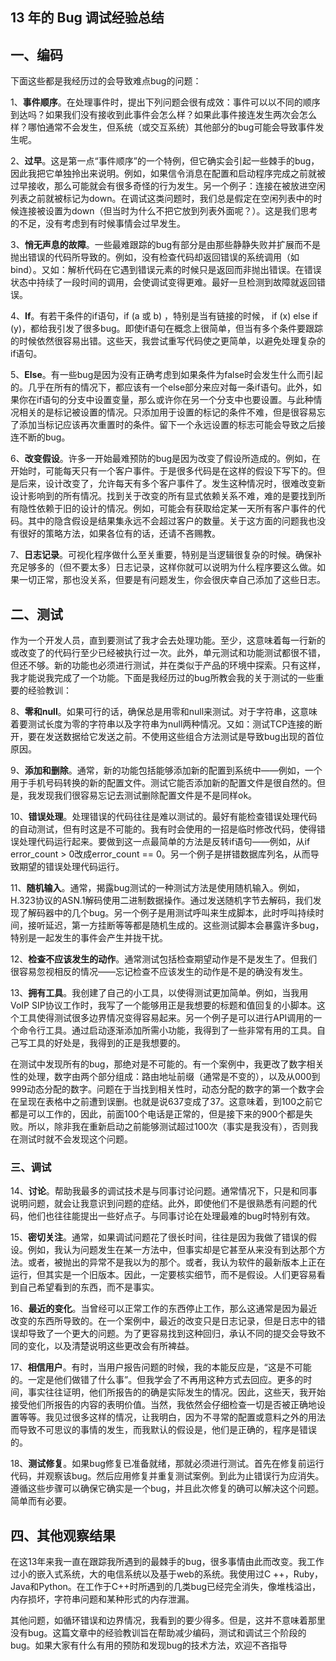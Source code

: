 ## 13 年的 Bug 调试经验总结

## 一、编码

下面这些都是我经历过的会导致难点bug的问题：

1、**事件顺序**。在处理事件时，提出下列问题会很有成效：事件可以以不同的顺序到达吗？如果我们没有接收到此事件会怎么样？如果此事件接连发生两次会怎么样？哪怕通常不会发生，但系统（或交互系统）其他部分的bug可能会导致事件发生呢。

2、**过早**。这是第一点“事件顺序”的一个特例，但它确实会引起一些棘手的bug，因此我把它单独拎出来说明。例如，如果信令消息在配置和启动程序完成之前就被过早接收，那么可能就会有很多奇怪的行为发生。另一个例子：连接在被放进空闲列表之前就被标记为down。在调试这类问题时，我们总是假定在空闲列表中的时候连接被设置为down（但当时为什么不把它放到列表外面呢？）。这是我们思考的不足，没有考虑到有时候事情会过早发生。

3、**悄无声息的故障**。一些最难跟踪的bug有部分是由那些静静失败并扩展而不是抛出错误的代码所导致的。例如，没有检查代码却返回错误的系统调用（如bind）。又如：解析代码在它遇到错误元素的时候只是返回而非抛出错误。在错误状态中持续了一段时间的调用，会使调试变得更难。最好一旦检测到故障就返回错误。

4、**If**。有若干条件的if语句，if (a 或 b) ，特别是当有链接的时候， if (x) else if (y)，都给我引发了很多bug。即使if语句在概念上很简单，但当有多个条件要跟踪的时候依然很容易出错。这些天，我尝试重写代码使之更简单，以避免处理复杂的if语句。

5、**Else**。有一些bug是因为没有正确考虑到如果条件为false时会发生什么而引起的。几乎在所有的情况下，都应该有一个else部分来应对每一条if语句。此外，如果你在if语句的分支中设置变量，那么或许你在另一个分支中也要设置。与此种情况相关的是标记被设置的情况。只添加用于设置的标记的条件不难，但是很容易忘了添加当标记应该再次重置时的条件。留下一个永远设置的标志可能会导致之后接连不断的bug。

6、**改变假设**。许多一开始最难预防的bug是因为改变了假设所造成的。例如，在开始时，可能每天只有一个客户事件。于是很多代码是在这样的假设下写下的。但是后来，设计改变了，允许每天有多个客户事件了。发生这种情况时，很难改变新设计影响到的所有情况。找到关于改变的所有显式依赖关系不难，难的是要找到所有隐性依赖于旧的设计的情况。例如，可能会有获取给定某一天所有客户事件的代码。其中的隐含假设是结果集永远不会超过客户的数量。关于这方面的问题我也没有很好的策略方法，如果各位有的话，还请不吝赐教。

7、**日志记录**。可视化程序做什么至关重要，特别是当逻辑很复杂的时候。确保补充足够多的（但不要太多）日志记录，这样你就可以说明为什么程序要这么做。如果一切正常，那也没关系，但要是有问题发生，你会很庆幸自己添加了这些日志。

## 二、测试

作为一个开发人员，直到要测试了我才会去处理功能。至少，这意味着每一行新的或改变了的代码行至少已经被执行过一次。此外，单元测试和功能测试都很不错，但还不够。新的功能也必须进行测试，并在类似于产品的环境中探索。只有这样，我才能说我完成了一个功能。下面是我经历过的bug所教会我的关于测试的一些重要的经验教训：

8、**零和null**。如果可行的话，确保总是用零和null来测试。对于字符串，这意味着要测试长度为零的字符串以及字符串为null两种情况。又如：测试TCP连接的断开，要在发送数据给它发送之前。不使用这些组合方法测试是导致bug出现的首位原因。

9、**添加和删除**。通常，新的功能包括能够添加新的配置到系统中——例如，一个用于手机号码转换的新的配置文件。测试它能否添加新的配置文件是很自然的。但是，我发现我们很容易忘记去测试删除配置文件是不是同样ok。

10、**错误处理**。处理错误的代码往往是难以测试的。最好有能检查错误处理代码的自动测试，但有时这是不可能的。我有时会使用的一招是临时修改代码，使得错误处理代码运行起来。要做到这一点最简单的方法是反转if语句——例如，从if error_count > 0改成error_count == 0。另一个例子是拼错数据库列名，从而导致期望的错误处理代码运行。

11、**随机输入**。通常，揭露bug测试的一种测试方法是使用随机输入。例如，H.323协议的ASN.1解码使用二进制数据操作。通过发送随机字节去解码，我们发现了解码器中的几个bug。另一个例子是用测试呼叫来生成脚本，此时呼叫持续时间，接听延迟，第一方挂断等等都是随机生成的。这些测试脚本会暴露许多bug，特别是一起发生的事件会产生并拢干扰。

12、**检查不应该发生的动作**。通常测试包括检查期望动作是不是发生了。但我们很容易忽视相反的情况——忘记检查不应该发生的动作是不是的确没有发生。

13、**拥有工具**。我创建了自己的小工具，以使得测试更加简单。例如，当我用VoIP SIP协议工作时，我写了一个能够用正是我想要的标题和值回复的小脚本。这个工具使得测试很多边界情况变得容易起来。另一个例子是可以进行API调用的一个命令行工具。通过启动逐渐添加所需小功能，我得到了一些非常有用的工具。自己写工具的好处是，我得到的正是我想要的。

在测试中发现所有的bug，那绝对是不可能的。有一个案例中，我更改了数字相关性的处理，数字由两个部分组成：路由地址前缀（通常是不变的），以及从000到999动态分配的数字。问题在于当找到相关性时，动态分配的数字的第一个数字会在呈现在表格中之前遭到误删。也就是说637变成了37。这意味着，到100之前它都是可以工作的，因此，前面100个电话是正常的，但是接下来的900个都是失败。所以，除非我在重新启动之前能够测试超过100次（事实是我没有），否则我在测试时就不会发现这个问题。

### 三、调试

14、**讨论**。帮助我最多的调试技术是与同事讨论问题。通常情况下，只是和同事说明问题，就会让我意识到问题的症结。此外，即使他们不是很熟悉有问题的代码，他们也往往能提出一些好点子。与同事讨论在处理最难的bug时特别有效。

15、**密切关注**。通常，如果调试问题花了很长时间，往往是因为我做了错误的假设。例如，我认为问题发生在某一方法中，但事实却是它甚至从来没有到达那个方法。或者，被抛出的异常不是我以为的那个。或者，我认为软件的最新版本上正在运行，但其实是一个旧版本。因此，一定要核实细节，而不是假设。人们更容易看到自己希望看到的东西，而不是事实。

16、**最近的变化**。当曾经可以正常工作的东西停止工作，那么这通常是因为最近改变的东西所导致的。在一个案例中，最近的改变只是日志记录，但是日志中的错误却导致了一个更大的问题。为了更容易找到这种回归，承认不同的提交会导致不同的变化，以及清楚说明这些更改会有所裨益。

17、**相信用户**。有时，当用户报告问题的时候，我的本能反应是，“这是不可能的。一定是他们做错了什么事”。但我学会了不再用这种方式去回应。更多的时间，事实往往证明，他们所报告的的确是实际发生的情况。因此，这些天，我开始接受他们所报告的内容的表明价值。当然，我依然会仔细检查一切是否被正确地设置等等。我见过很多这样的情况，让我明白，因为不寻常的配置或意料之外的用法而导致不可思议的事情的发生，而我默认的假设是，他们是正确的，程序是错误的。

18、**测试修复**。如果bug修复已准备就绪，那就必须进行测试。首先在修复前运行代码，并观察该bug。然后应用修复并重复测试案例。到此为止错误行为应消失。遵循这些步骤可以确保它确实是一个bug，并且此次修复的确可以解决这个问题。简单而有必要。

## 四、其他观察结果

在这13年来我一直在跟踪我所遇到的最棘手的bug，很多事情由此而改变。我工作过小的嵌入式系统，大的电信系统以及基于web的系统。我使用过C ++，Ruby，Java和Python。在工作于C++时所遇到的几类bug已经完全消失，像堆栈溢出，内存损坏，字符串问题和某种形式的内存泄漏。

其他问题，如循环错误和边界情况，我看到的要少得多。但是，这并不意味着那里没有bug。这篇文章中的经验教训旨在帮助减少编码，测试和调试三个阶段的bug。如果大家有什么有用的预防和发现bug的技术方法，欢迎不吝指导